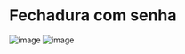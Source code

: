 <h1> Fechadura com senha </h1>

![image](https://github.com/LuizaBordini/password-lock-arduino/assets/93548183/0d94cc41-a922-4548-8ef6-260c8a5d0321)
![image](https://github.com/LuizaBordini/password-lock-arduino/assets/93548183/6a6b9512-504c-4ade-bd00-3e78656d0fdb)

